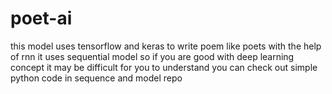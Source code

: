 # poet-ai
this model uses tensorflow and keras to write poem like poets with the help of rnn it uses sequential model so if you are good with deep learning concept it may be difficult for you to understand you can check out simple python code in sequence and model repo
